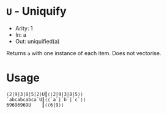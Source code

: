 # `U` - Uniquify

- Arity: 1
- In: a
- Out: uniquified(a)

Returns `a` with one instance of each item. Does not vectorise.

# Usage
```
⟨2|9|3|8|5|2⟩U║⟨⟨2|9|3|8|5⟩⟩
`abcabcabca`U║⟨⟨`a`|`b`|`c`⟩⟩
69696969U    ║⟨⟨6|9⟩⟩
```
